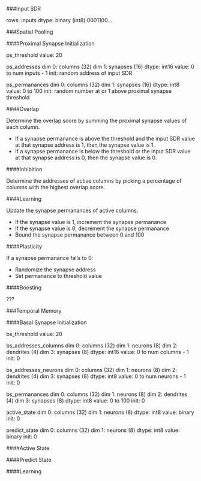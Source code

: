 ###Input SDR

rows: inputs
dtype: binary (int8)
0001100...


###Spatial Pooling

####Proximal Synapse Initialization

ps_threshold
value: 20

ps_addresses
dim 0: columns (32)
dim 1: synapses (16)
dtype: int16
value: 0 to num inputs - 1
init: random address of input SDR

ps_permanances
dim 0: columns (32)
dim 1: synapses (16)
dtype: int8
value: 0 to 100
init: random number at or 1 above proximal synapse threshold

####Overlap

Determine the overlap score by summing the proximal synapse values of each column.
+ If a synapse permanance is above the threshold and the input SDR value at that synapse address is 1, then the synapse value is 1.  
+ If a synapse permanance is below the threshold or the input SDR value at that synapse address is 0, then the synapse value is 0.

####Inhibition

Determine the addresses of active columns by picking a percentage of columns with the highest overlap score.

####Learning

Update the synapse permanances of active columns.  
+ If the synapse value is 1, increment the synapse permanance
+ If the synapse value is 0, decrement the synapse permanance
+ Bound the synapse permanance between 0 and 100

####Plasticity

If a synapse permanance falls to 0:
+ Randomize the synapse address
+ Set permanance to threshold value

####Boosting

???


###Temporal Memory

####Basal Synapse Initialization

bs_threshold
value: 20

bs_addresses_columns
dim 0: columns (32)
dim 1: neurons (8)
dim 2: dendrites (4)
dim 3: synapses (8)
dtype: int16
value: 0 to num columns - 1
init: 0

bs_addresses_neurons
dim 0: columns (32)
dim 1: neurons (8)
dim 2: dendrites (4)
dim 3: synapses (8)
dtype: int8
value: 0 to num neurons - 1
init: 0

bs_permanances
dim 0: columns (32)
dim 1: neurons (8)
dim 2: dendrites (4)
dim 3: synapses (8)
dtype: int8
value: 0 to 100
init: 0

active_state
dim 0: columns (32)
dim 1: neurons (8)
dtype: int8
value: binary
init: 0

predict_state
dim 0: columns (32)
dim 1: neurons (8)
dtype: int8
value: binary
init: 0



####Active State



####Predict State

####Learning


